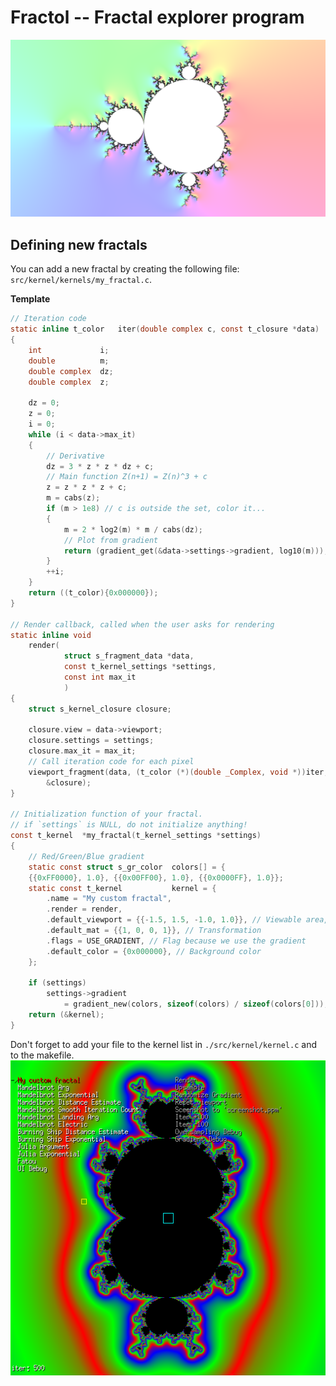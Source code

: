 # Fractol -- Fractal explorer program

![Fractol in action](./docs/mandel_arg.png)

## Defining new fractals

You can add a new fractal by creating the following file: `src/kernel/kernels/my_fractal.c`.

**Template**
```c
// Iteration code
static inline t_color	iter(double complex c, const t_closure *data)
{
	int				i;
	double			m;
	double complex	dz;
	double complex	z;

	dz = 0;
	z = 0;
	i = 0;
	while (i < data->max_it)
	{
        // Derivative
        dz = 3 * z * z * dz + c;
        // Main function Z(n+1) = Z(n)^3 + c
        z = z * z * z + c;
        m = cabs(z);
        if (m > 1e8) // c is outside the set, color it...
        {
            m = 2 * log2(m) * m / cabs(dz);
            // Plot from gradient
            return (gradient_get(&data->settings->gradient, log10(m)));
        }
		++i;
	}
	return ((t_color){0x000000});
}

// Render callback, called when the user asks for rendering
static inline void
	render(
			struct s_fragment_data *data,
			const t_kernel_settings *settings,
			const int max_it
			)
{
	struct s_kernel_closure	closure;

	closure.view = data->viewport;
	closure.settings = settings;
	closure.max_it = max_it;
    // Call iteration code for each pixel
	viewport_fragment(data, (t_color (*)(double _Complex, void *))iter,
		&closure);
}

// Initialization function of your fractal.
// if `settings` is NULL, do not initialize anything!
const t_kernel	*my_fractal(t_kernel_settings *settings)
{
    // Red/Green/Blue gradient
	static const struct s_gr_color	colors[] = {
	{{0xFF0000}, 1.0}, {{0x00FF00}, 1.0}, {{0x0000FF}, 1.0}};
	static const t_kernel			kernel = {
		.name = "My custom fractal",
		.render = render,
		.default_viewport = {{-1.5, 1.5, -1.0, 1.0}}, // Viewable area, can be changed according to window's sizes
		.default_mat = {{1, 0, 0, 1}}, // Transformation
		.flags = USE_GRADIENT, // Flag because we use the gradient
		.default_color = {0x000000}, // Background color
	};

	if (settings)
		settings->gradient
			= gradient_new(colors, sizeof(colors) / sizeof(colors[0]));
	return (&kernel);
}
```

Don't forget to add your file to the kernel list in `./src/kernel/kernel.c` and to the makefile.
![Example custom kernel](./docs/custom.png)
